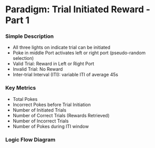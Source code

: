 
# Paradigm: Trial Initiated Reward - Part 1


### Simple Description

- All three lights on indicate trial can be initiated
- Poke in middle Port activates left or right port (pseudo-random selection)
- Valid Trial: Reward in Left or Right Port
- Invalid Trial: No Reward
- Inter-trial Interval (ITI): variable ITI of average 45s


### Key Metrics

- Total Pokes
- Incorrect Pokes before Trial Initiation
- Number of Initiated Trials
- Number of Correct Trials (Rewards Retrieved)
- Number of Incorrect Trials
- Number of Pokes during ITI window

### Logic Flow Diagram
